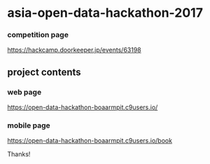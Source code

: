 # asia-open-data-hackathon-2017

### competition page

https://hackcamp.doorkeeper.jp/events/63198

## project contents

### web page

https://open-data-hackathon-boaarmpit.c9users.io/


### mobile page

https://open-data-hackathon-boaarmpit.c9users.io/book


Thanks!

